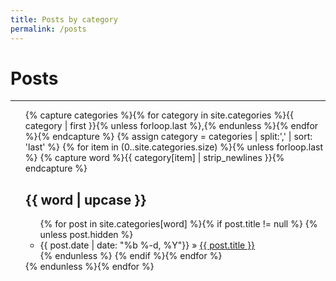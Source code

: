 ```yaml
---
title: Posts by category
permalink: /posts
---
```


<div class="home">
  <h1 class="page-heading">Posts</h1>

<hr>

  <ul class="post-list">
{% capture categories %}{% for category in site.categories %}{{ category | first }}{% unless forloop.last %},{% endunless %}{% endfor %}{% endcapture %}
{% assign category = categories | split:',' | sort: 'last' %}
{% for item in (0..site.categories.size) %}{% unless forloop.last %}
{% capture word %}{{ category[item] | strip_newlines }}{% endcapture %}
<h2 class="category" id="{{ word }}">{{ word | upcase }}</h2>
<ul>
{% for post in site.categories[word] %}{% if post.title != null %}
{% unless post.hidden %}
<li><span>{{ post.date | date: "%b %-d, %Y"}}</span> » <a href="{{ site.baseurl}}{{ post.url }}">{{ post.title }}</a></li>
{% endunless %}
{% endif %}{% endfor %}
</ul>
{% endunless %}{% endfor %}
  </ul>

</div>
